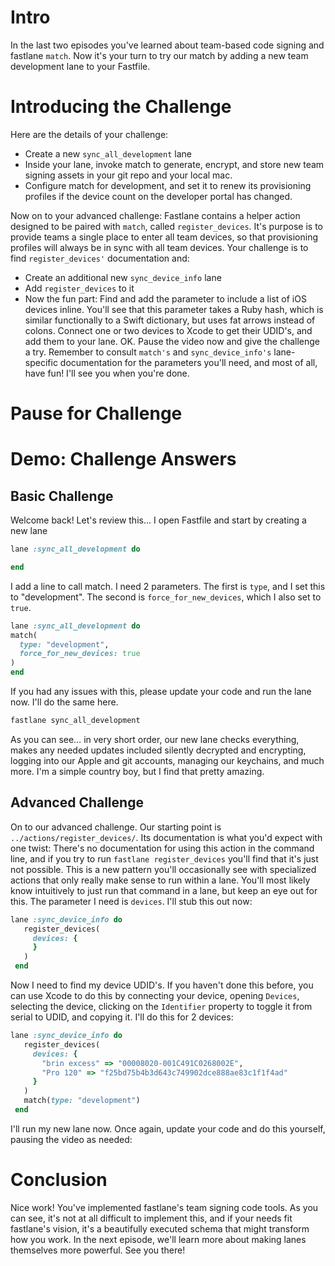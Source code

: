 # Intro
In the last two episodes you've learned about team-based code signing and fastlane `match`. Now it's your turn to try our match by adding a new team development lane to your Fastfile.
# Introducing the Challenge
Here are the details of your challenge:
- Create a new `sync_all_development` lane
- Inside your lane, invoke match to generate, encrypt, and store new team signing assets in your git repo and your local mac. 
- Configure match for development, and set it to renew its provisioning profiles if the device count on the developer portal has changed.

Now on to your advanced challenge:
Fastlane contains a helper action designed to be paired with `match`, called `register_devices`. It's purpose is to provide teams a single place to enter all team devices, so that provisioning profiles will always be in sync with all team devices.
Your challenge is to find `register_devices'` documentation and:
- Create an additional new `sync_device_info` lane
- Add `register_devices` to it
- Now the fun part: Find and add the parameter to include a list of iOS devices inline. You'll see that this parameter takes a Ruby hash, which is similar functionally to a Swift dictionary, but uses fat arrows instead of colons. Connect one or two devices to Xcode to get their UDID's, and add them to your lane.
OK. Pause the video now and give the challenge a try. Remember to consult `match's` and `sync_device_info's` lane-specific documentation for the parameters you'll need, and most of all, have fun! I'll see you when you're done.
# Pause for Challenge
# Demo: Challenge Answers
## Basic Challenge
Welcome back! Let's review this…
I open Fastfile and start by creating a new lane
```ruby
lane :sync_all_development do

end
```
I add a line to call match. I need 2 parameters. The first is `type`, and I set this to "development". The second is `force_for_new_devices`, which I also set to `true`.
```ruby
lane :sync_all_development do
match(
  type: "development",
  force_for_new_devices: true
)
end
```
If you had any issues with this, please update your code and run the lane now. I'll do the same here.

```ruby
fastlane sync_all_development
```
As you can see… in very short order, our new lane checks everything, makes any needed updates included silently decrypted and encrypting, logging into our Apple and git accounts, managing our keychains, and much more. 
I'm a simple country boy, but I find that pretty amazing.
## Advanced Challenge
On to our advanced challenge. 
Our starting point is `../actions/register_devices/`. Its documentation is what you'd expect with one twist: There's no documentation for using this action in the command line, and if you try to run `fastlane register_devices` you'll find that it's just not possible. This is a new pattern you'll occasionally see with specialized actions that only really make sense to run within a lane. You'll most likely know intuitively to just run that command in a lane, but keep an eye out for this.
The parameter I need is `devices`. I'll stub this out now:
```ruby
lane :sync_device_info do
   register_devices(
     devices: {
     }
   )
 end
```
Now I need to find my device UDID's. If you haven't done this before, you can use Xcode to do this by connecting your device, opening `Devices`, selecting the device, clicking on the `Identifier` property to toggle it from serial to UDID, and copying it.
I'll do this for 2 devices:
```ruby
lane :sync_device_info do
   register_devices(
     devices: {
       "brin excess" => "00008020-001C491C0268002E",
       "Pro 120" => "f25bd75b4b3d643c749902dce888ae83c1f1f4ad"
     }
   )
   match(type: "development")
 end
```
I'll run my new lane now. Once again, update your code and do this yourself, pausing the video as needed:
<!-- Add display of the profile results in Finder to back up that the 2 devices got added -->
# Conclusion
Nice work! You've implemented fastlane's team signing code tools. As you can see, it's not at all difficult to implement this, and if your needs fit fastlane's vision, it's a beautifully executed schema that might transform how you work. 
In the next episode, we'll learn more about making lanes themselves more powerful. See you there!